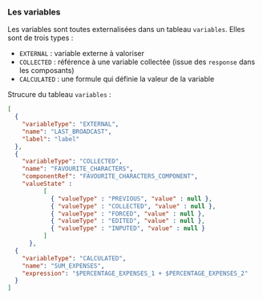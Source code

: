 ### Les variables

Les variables sont toutes externalisées dans un tableau `variables`.
Elles sont de trois types :

- `EXTERNAL` : variable externe à valoriser
- `COLLECTED` : référence à une variable collectée (issue des `response` dans les composants)
- `CALCULATED` : une formule qui définie la valeur de la variable

Strucure du tableau `variables` :

```json
[
  {
    "variableType": "EXTERNAL",
    "name": "LAST_BROADCAST",
    "label": "label"
  },
  {
    "variableType": "COLLECTED",
    "name": "FAVOURITE_CHARACTERS",
    "componentRef": "FAVOURITE_CHARACTERS_COMPONENT",
    "valueState" :
          [
            { "valueType" : "PREVIOUS", "value" : null },
            { "valueType" : "COLLECTED", "value" : null },
            { "valueType" : "FORCED", "value" : null },
            { "valueType" : "EDITED", "value" : null },
            { "valueType" : "INPUTED", "value" : null }
          ]
      },
  {
    "variableType": "CALCULATED",
    "name": "SUM_EXPENSES",
    "expression": "$PERCENTAGE_EXPENSES_1 + $PERCENTAGE_EXPENSES_2"
  }
]
```
